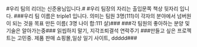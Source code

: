 #우리 팀의 리더는 신준용님입니다.#
#우리 팀장의 자리는 출입문쪽 책상 뒷자리 입니다. 
###우리 팀 이름은 triple1 입니다. 의미는 팀원 3명(111)이 각자의 분야에서 넘버원이 되는 것을 목표 만든 이름( 3명 나이 합:111 살)###
###각 팀원의 좋아하는 분양 및 기술은 알아가는중###
읽씹하지 말기, 지각조퇴결석 연락주기
###만들고 싶은 프로젝트는 고민중.  제품 판매 쇼핑몰,일상 일기 사이트, ddddd### 
